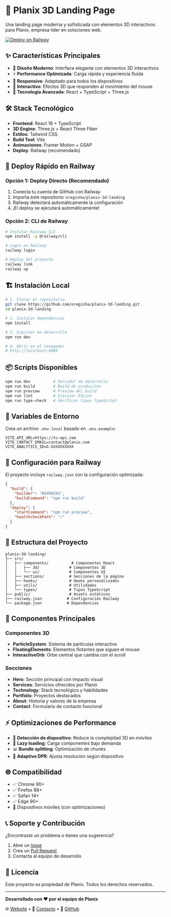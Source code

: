 # 🚀 Planix 3D Landing Page

Una landing page moderna y sofisticada con elementos 3D interactivos para Planix, empresa líder en soluciones web.

[![Deploy on Railway](https://railway.app/button.svg)](https://railway.app/template/new)

## ✨ Características Principales

- 🎨 **Diseño Moderno**: Interface elegante con elementos 3D interactivos
- ⚡ **Performance Optimizada**: Carga rápida y experiencia fluida
- 📱 **Responsive**: Adaptado para todos los dispositivos
- 🎯 **Interactivo**: Efectos 3D que responden al movimiento del mouse
- 🚀 **Tecnología Avanzada**: React + TypeScript + Three.js

## 🛠️ Stack Tecnológico

- **Frontend**: React 18 + TypeScript
- **3D Engine**: Three.js + React Three Fiber
- **Estilos**: Tailwind CSS
- **Build Tool**: Vite
- **Animaciones**: Framer Motion + GSAP
- **Deploy**: Railway (recomendado)

## 🚀 Deploy Rápido en Railway

### Opción 1: Deploy Directo (Recomendado)
1. Conecta tu cuenta de GitHub con Railway
2. Importa este repositorio: `oreginha/planix-3d-landing`
3. Railway detectará automáticamente la configuración
4. ¡El deploy se ejecutará automáticamente!

### Opción 2: CLI de Railway
```bash
# Instalar Railway CLI
npm install -g @railway/cli

# Login en Railway
railway login

# Deploy del proyecto
railway link
railway up
```

## 🏗️ Instalación Local

```bash
# 1. Clonar el repositorio
git clone https://github.com/oreginha/planix-3d-landing.git
cd planix-3d-landing

# 2. Instalar dependencias
npm install

# 3. Ejecutar en desarrollo
npm run dev

# 4. Abrir en el navegador
# http://localhost:8080
```

## 📦 Scripts Disponibles

```bash
npm run dev          # Servidor de desarrollo
npm run build        # Build de producción
npm run preview      # Preview del build
npm run lint         # Ejecutar ESLint
npm run type-check   # Verificar tipos TypeScript
```

## 🔧 Variables de Entorno

Crea un archivo `.env.local` basado en `.env.example`:

```env
VITE_API_URL=https://tu-api.com
VITE_CONTACT_EMAIL=contact@planix.com
VITE_ANALYTICS_ID=G-XXXXXXXXXX
```

## 🎯 Configuración para Railway

El proyecto incluye `railway.json` con la configuración optimizada:

```json
{
  "build": {
    "builder": "NIXPACKS",
    "buildCommand": "npm run build"
  },
  "deploy": {
    "startCommand": "npm run preview",
    "healthcheckPath": "/"
  }
}
```

## 📁 Estructura del Proyecto

```
planix-3d-landing/
├── src/
│   ├── components/          # Componentes React
│   │   ├── 3d/             # Componentes 3D
│   │   └── ui/             # Componentes UI
│   ├── sections/           # Secciones de la página
│   ├── hooks/              # Hooks personalizados
│   ├── utils/              # Utilidades
│   └── types/              # Tipos TypeScript
├── public/                 # Assets estáticos
├── railway.json           # Configuración Railway
└── package.json           # Dependencias
```

## 🎨 Componentes Principales

### Componentes 3D
- **ParticleSystem**: Sistema de partículas interactivo
- **FloatingElements**: Elementos flotantes que siguen el mouse
- **InteractiveOrb**: Orbe central que cambia con el scroll

### Secciones
- **Hero**: Sección principal con impacto visual
- **Services**: Servicios ofrecidos por Planix
- **Technology**: Stack tecnológico y habilidades
- **Portfolio**: Proyectos destacados
- **About**: Historia y valores de la empresa
- **Contact**: Formulario de contacto funcional

## ⚡ Optimizaciones de Performance

- 📱 **Detección de dispositivo**: Reduce la complejidad 3D en móviles
- 🎯 **Lazy loading**: Carga componentes bajo demanda
- 📊 **Bundle splitting**: Optimización de chunks
- 🔄 **Adaptive DPR**: Ajusta resolución según dispositivo

## 🌐 Compatibilidad

- ✅ Chrome 90+
- ✅ Firefox 88+
- ✅ Safari 14+
- ✅ Edge 90+
- 📱 Dispositivos móviles (con optimizaciones)

## 📞 Soporte y Contribución

¿Encontraste un problema o tienes una sugerencia?

1. Abre un [Issue](https://github.com/oreginha/planix-3d-landing/issues)
2. Crea un [Pull Request](https://github.com/oreginha/planix-3d-landing/pulls)
3. Contacta al equipo de desarrollo

## 📝 Licencia

Este proyecto es propiedad de Planix. Todos los derechos reservados.

---

**Desarrollado con ❤️ por el equipo de Planix**

🌐 [Website](https://planix.com) • 📧 [Contacto](mailto:contact@planix.com) • 🐙 [GitHub](https://github.com/oreginha)
